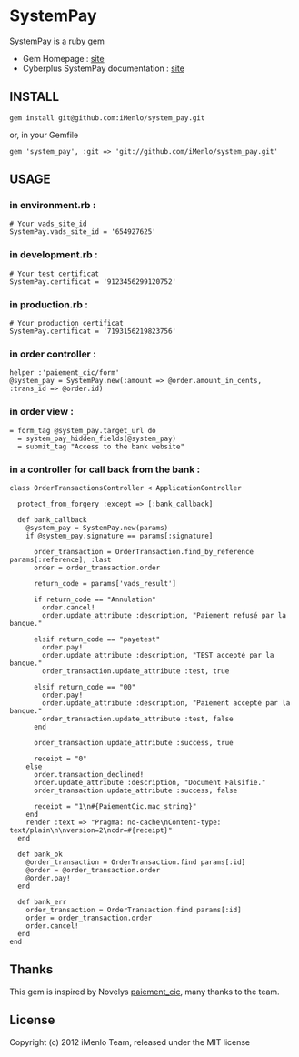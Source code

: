 # SystemPay

SystemPay is a ruby gem 

* Gem Homepage : [site](http://github.com/iMenlo/system_pay)
* Cyberplus SystemPay documentation : [site](https://systempay.cyberpluspaiement.com)

## INSTALL

    gem install git@github.com:iMenlo/system_pay.git

or, in your Gemfile

    gem 'system_pay', :git => 'git://github.com/iMenlo/system_pay.git'
    
## USAGE

### in environment.rb :

    # Your vads_site_id
    SystemPay.vads_site_id = '654927625'   

### in development.rb :

    # Your test certificat
    SystemPay.certificat = '9123456299120752'	
  
### in production.rb :

    # Your production certificat
    SystemPay.certificat = '7193156219823756'	


### in order controller :

    helper :'paiement_cic/form'
    @system_pay = SystemPay.new(:amount => @order.amount_in_cents, :trans_id => @order.id)   

### in order view :

    = form_tag @system_pay.target_url do
      = system_pay_hidden_fields(@system_pay)
      = submit_tag "Access to the bank website"

### in a controller for call back from the bank :

    class OrderTransactionsController < ApplicationController

      protect_from_forgery :except => [:bank_callback]

      def bank_callback
        @system_pay = SystemPay.new(params)
        if @system_pay.signature == params[:signature]
        
          order_transaction = OrderTransaction.find_by_reference params[:reference], :last
          order = order_transaction.order

          return_code = params['vads_result']

          if return_code == "Annulation"
            order.cancel!
            order.update_attribute :description, "Paiement refusé par la banque."

          elsif return_code == "payetest"
            order.pay!
            order.update_attribute :description, "TEST accepté par la banque."
            order_transaction.update_attribute :test, true

          elsif return_code == "00"
            order.pay!
            order.update_attribute :description, "Paiement accepté par la banque."
            order_transaction.update_attribute :test, false
          end

          order_transaction.update_attribute :success, true
      
          receipt = "0"
        else
          order.transaction_declined!
          order.update_attribute :description, "Document Falsifie."
          order_transaction.update_attribute :success, false

          receipt = "1\n#{PaiementCic.mac_string}"
        end
        render :text => "Pragma: no-cache\nContent-type: text/plain\n\nversion=2\ncdr=#{receipt}"
      end

      def bank_ok
        @order_transaction = OrderTransaction.find params[:id]
        @order = @order_transaction.order
        @order.pay!
      end

      def bank_err
        order_transaction = OrderTransaction.find params[:id]
        order = order_transaction.order
        order.cancel!
      end
    end


## Thanks

This gem is inspired by Novelys [paiement_cic](http://github.com/novelys/paiementcic), many thanks to the team.

## License
Copyright (c) 2012 iMenlo Team, released under the MIT license
    